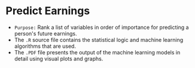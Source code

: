 # Predict Earnings

- `Purpose:` Rank a list of variables in order of importance for predicting a person's future earnings.
- The `.R` source file contains the statistical logic and machine learning algorithms that are used.
- The `.PDF` file presents the output of the machine learning models in detail using visual plots and graphs.

